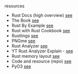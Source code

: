 resources
- Rust Docs (high overview) [see](https://doc.rust-lang.org/nightly/)
- The Book [see](https://doc.rust-lang.org/book)
- Rust By Example [see](https://doc.rust-lang.org/rust-by-example/index.html)
- Rust with Rust Cookbook [see](https://rust-lang-nursery.github.io/rust-cookbook/)
- Rustlings [see](https://github.com/rust-lang/rustlings)
- PNGme [see](https://jrdngr.github.io/pngme_book/)
- Rust Analyzer [see](https://rust-analyzer.github.io/)
- YT Rust Analyzer Explain - [see](https://www.youtube.com/playlist?list=PLhb66M_x9UmrqXhQuIpWC5VgTdrGxMx3y)
- Rust memory layout [see](https://github.com/amindWalker/Rust-Layout-and-Types)
- Code and resource (repo) [see](https://github.com/rust-unofficial/awesome-rust)
- PyO3 [see](https://github.com/PyO3/pyo3)
